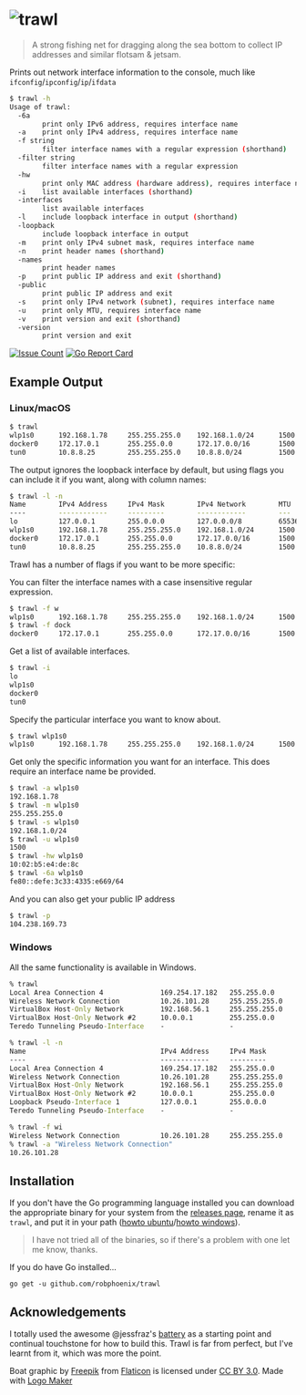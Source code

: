 # ![trawl](/logo.png)

> A strong fishing net for dragging along the sea bottom to collect IP addresses
> and similar flotsam & jetsam.

Prints out network interface information to the console, much like
`ifconfig`/`ipconfig`/`ip`/`ifdata`

```sh
$ trawl -h
Usage of trawl:
  -6a
    	print only IPv6 address, requires interface name
  -a	print only IPv4 address, requires interface name
  -f string
    	filter interface names with a regular expression (shorthand)
  -filter string
    	filter interface names with a regular expression
  -hw
    	print only MAC address (hardware address), requires interface name
  -i	list available interfaces (shorthand)
  -interfaces
    	list available interfaces
  -l	include loopback interface in output (shorthand)
  -loopback
    	include loopback interface in output
  -m	print only IPv4 subnet mask, requires interface name
  -n	print header names (shorthand)
  -names
    	print header names
  -p	print public IP address and exit (shorthand)
  -public
    	print public IP address and exit
  -s	print only IPv4 network (subnet), requires interface name
  -u	print only MTU, requires interface name
  -v	print version and exit (shorthand)
  -version
    	print version and exit
```

[![Issue Count](https://codeclimate.com/github/robphoenix/trawl/badges/issue_count.svg?style=flat-square)](https://codeclimate.com/github/robphoenix/trawl)
[![Go Report Card](https://goreportcard.com/badge/github.com/robphoenix/trawl)](https://goreportcard.com/report/github.com/robphoenix/trawl)

## Example Output

### Linux/macOS

```sh
$ trawl
wlp1s0      192.168.1.78     255.255.255.0    192.168.1.0/24      1500   10:02:b5:e4:de:8c  fe80::defe:3c33:4335:e669/64
docker0     172.17.0.1       255.255.0.0      172.17.0.0/16       1500   02:42:47:11:03:c2  -
tun0        10.8.8.25        255.255.255.0    10.8.8.0/24         1500   -                  -
```

The output ignores the loopback interface by default, but using flags you can include it if
you want, along with column names:

```sh
$ trawl -l -n
Name        IPv4 Address     IPv4 Mask        IPv4 Network        MTU    MAC Address        IPv6 Address
----        ------------     ---------        ------------        ---    -----------        ------------
lo          127.0.0.1        255.0.0.0        127.0.0.0/8         65536  -                  ::1/128
wlp1s0      192.168.1.78     255.255.255.0    192.168.1.0/24      1500   10:02:b5:e4:de:8c  fe80::defe:3c33:4335:e669/64
docker0     172.17.0.1       255.255.0.0      172.17.0.0/16       1500   02:42:47:11:03:c2  -
tun0        10.8.8.25        255.255.255.0    10.8.8.0/24         1500   -                  -
```

Trawl has a number of flags if you want to be more specific:

You can filter the interface names with a case insensitive regular expression.

```sh
$ trawl -f w
wlp1s0      192.168.1.78     255.255.255.0    192.168.1.0/24      1500   10:02:b5:e4:de:8c  fe80::defe:3c33:4335:e669/64
$ trawl -f dock
docker0     172.17.0.1       255.255.0.0      172.17.0.0/16       1500   02:42:47:11:03:c2  -
```

Get a list of available interfaces.

```sh
$ trawl -i
lo
wlp1s0
docker0
tun0
```

Specify the particular interface you want to know about.

```sh
$ trawl wlp1s0
wlp1s0      192.168.1.78     255.255.255.0    192.168.1.0/24      1500   10:02:b5:e4:de:8c  fe80::defe:3c33:4335:e669/64
```

Get only the specific information you want for an interface. This does require
an interface name be provided.

```sh
$ trawl -a wlp1s0
192.168.1.78
$ trawl -m wlp1s0
255.255.255.0
$ trawl -s wlp1s0
192.168.1.0/24
$ trawl -u wlp1s0
1500
$ trawl -hw wlp1s0
10:02:b5:e4:de:8c
$ trawl -6a wlp1s0
fe80::defe:3c33:4335:e669/64
```

And you can also get your public IP address

```sh
$ trawl -p
104.238.169.73
```

### Windows

All the same functionality is available in Windows.

```cmd
% trawl
Local Area Connection 4              169.254.17.182   255.255.0.0      169.254.0.0/16      1500   02:00:4c:4f:4f:50        fe80::6cd7:885:5ae5:11b6/64
Wireless Network Connection          10.26.101.28     255.255.255.0    10.26.101.0/24      1500   24:77:03:c1:7e:2c        fe80::48e8:96c3:7457:8a3d/64
VirtualBox Host-Only Network         192.168.56.1     255.255.255.0    192.168.56.0/24     1500   0a:00:27:00:00:1a        fe80::31ac:de12:1d27:fbc9/64
VirtualBox Host-Only Network #2      10.0.0.1         255.255.0.0      10.0.0.0/16         1500   0a:00:27:00:00:1c        fe80::701e:c603:1aee:597e/64
Teredo Tunneling Pseudo-Interface    -                -                -                   1280   00:00:00:00:00:00:00:e0  fe80::1cea:232a:c110:463d/64
```

```cmd
% trawl -l -n
Name                                 IPv4 Address     IPv4 Mask        IPv4 Network        MTU    MAC Address              IPv6 Address
----                                 ------------     ---------        ------------        ---    -----------              ------------
Local Area Connection 4              169.254.17.182   255.255.0.0      169.254.0.0/16      1500   02:00:4c:4f:4f:50        fe80::6cd7:885:5ae5:11b6/64
Wireless Network Connection          10.26.101.28     255.255.255.0    10.26.101.0/24      1500   24:77:03:c1:7e:2c        fe80::48e8:96c3:7457:8a3d/64
VirtualBox Host-Only Network         192.168.56.1     255.255.255.0    192.168.56.0/24     1500   0a:00:27:00:00:1a        fe80::31ac:de12:1d27:fbc9/64
VirtualBox Host-Only Network #2      10.0.0.1         255.255.0.0      10.0.0.0/16         1500   0a:00:27:00:00:1c        fe80::701e:c603:1aee:597e/64
Loopback Pseudo-Interface 1          127.0.0.1        255.0.0.0        127.0.0.0/8         -1     -                        ::1/128
Teredo Tunneling Pseudo-Interface    -                -                -                   1280   00:00:00:00:00:00:00:e0  fe80::1cea:232a:c110:463d/64
```

```cmd
% trawl -f wi
Wireless Network Connection          10.26.101.28     255.255.255.0    10.26.101.0/24      1500   24:77:03:c1:7e:2c        fe80::48e8:96c3:7457:8a3d/64
% trawl -a "Wireless Network Connection"
10.26.101.28
```

## Installation

If you don't have the Go programming language installed you can download the
appropriate binary for your system from the [releases page](https://github.com/robphoenix/trawl/releases),
rename it as `trawl`, and put it in your path ([howto ubuntu](https://askubuntu.com/questions/440691/add-a-binary-to-my-path)/[howto windows](https://uk.mathworks.com/matlabcentral/answers/94933-how-do-i-edit-my-system-path-in-windows?requestedDomain=www.mathworks.com)).

> I have not tried all of the binaries, so if there's a problem with one let
> me know, thanks.

If you do have Go installed...

```
go get -u github.com/robphoenix/trawl
```

## Acknowledgements

I totally used the awesome @jessfraz's [battery](https://github.com/jessfraz/battery)
as a starting point and continual touchstone for how to build this. Trawl is far
from perfect, but I've learnt from it, which was more the point.

Boat graphic by <a href="http://www.flaticon.com/authors/freepik">Freepik</a> from <a href="http://www.flaticon.com/">Flaticon</a> is licensed under <a href="http://creativecommons.org/licenses/by/3.0/" title="Creative Commons BY 3.0">CC BY 3.0</a>. Made with <a href="http://logomakr.com" title="Logo Maker">Logo Maker</a>
